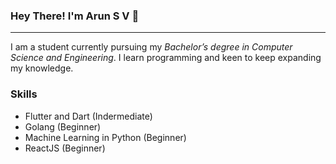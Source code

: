 ### Hey There! I'm Arun S V 🤗

____________

I am a student currently pursuing my *Bachelor’s degree in Computer Science and Engineering*. I learn
programming and keen to keep expanding my knowledge.

### Skills
+ Flutter and Dart (Indermediate)
+ Golang (Beginner)
+ Machine Learning in Python (Beginner)
+ ReactJS (Beginner)
